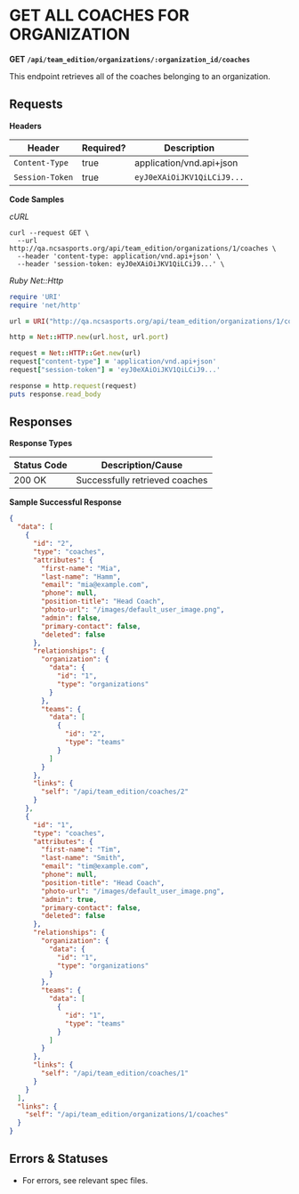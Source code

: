 # GET ALL COACHES FOR ORGANIZATION

**GET `/api/team_edition/organizations/:organization_id/coaches`**

This endpoint retrieves all of the coaches belonging to an organization.

## Requests

**Headers**

| Header          | Required? | Description                |
|-----------------|-----------|----------------------------|
| `Content-Type`  | true      | application/vnd.api+json   |
| `Session-Token` | true      | `eyJ0eXAiOiJKV1QiLCiJ9...` |


**Code Samples**

_cURL_

```shell
curl --request GET \
  --url http://qa.ncsasports.org/api/team_edition/organizations/1/coaches \
  --header 'content-type: application/vnd.api+json' \
  --header 'session-token: eyJ0eXAiOiJKV1QiLCiJ9...' \
```


_Ruby Net::Http_

```ruby
require 'URI'
require 'net/http'

url = URI("http://qa.ncsasports.org/api/team_edition/organizations/1/coaches")

http = Net::HTTP.new(url.host, url.port)

request = Net::HTTP::Get.new(url)
request["content-type"] = 'application/vnd.api+json'
request["session-token"] = 'eyJ0eXAiOiJKV1QiLCiJ9...'

response = http.request(request)
puts response.read_body
```


## Responses

**Response Types**

| Status Code                    | Description/Cause                 |
|--------------------------------|-----------------------------------|
| 200 OK                         | Successfully retrieved coaches    |


**Sample Successful Response**

```json
{
  "data": [
    {
      "id": "2",
      "type": "coaches",
      "attributes": {
        "first-name": "Mia",
        "last-name": "Hamm",
        "email": "mia@example.com",
        "phone": null,
        "position-title": "Head Coach",
        "photo-url": "/images/default_user_image.png",
        "admin": false,
        "primary-contact": false,
        "deleted": false
      },
      "relationships": {
        "organization": {
          "data": {
            "id": "1",
            "type": "organizations"
          }
        },
        "teams": {
          "data": [
            {
              "id": "2",
              "type": "teams"
            }
          ]
        }
      },
      "links": {
        "self": "/api/team_edition/coaches/2"
      }
    },
    {
      "id": "1",
      "type": "coaches",
      "attributes": {
        "first-name": "Tim",
        "last-name": "Smith",
        "email": "tim@example.com",
        "phone": null,
        "position-title": "Head Coach",
        "photo-url": "/images/default_user_image.png",
        "admin": true,
        "primary-contact": false,
        "deleted": false
      },
      "relationships": {
        "organization": {
          "data": {
            "id": "1",
            "type": "organizations"
          }
        },
        "teams": {
          "data": [
            {
              "id": "1",
              "type": "teams"
            }
          ]
        }
      },
      "links": {
        "self": "/api/team_edition/coaches/1"
      }
    }
  ],
  "links": {
    "self": "/api/team_edition/organizations/1/coaches"
  }
}
```

## Errors & Statuses

* For errors, see relevant spec files.
